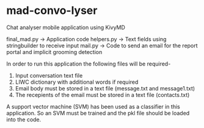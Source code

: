 # mad-convo-lyser
Chat analyser mobile application using KivyMD

final_mad.py -> Application code
helpers.py -> Text fields using stringbuilder to receive input
mail.py -> Code to send an email for the report portal and implicit grooming detection

In order to run this application the following files will be required-
1. Input conversation text file
2. LIWC dictionary with additional words if required
3. Email body must be stored in a text file (message.txt and message1.txt)
4. The recepients of the email must be stored in a text file (contacts.txt)

A support vector machine (SVM) has been used as a classifier in this application. 
So an SVM must be trained and the pkl file should be loaded into the code.
